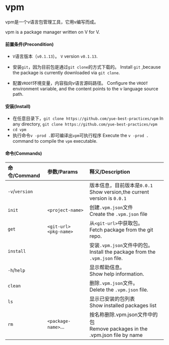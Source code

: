 # vpm

vpm是一个v语言包管理工具，它用v编写而成。

vpm is a package manager written on V for V.

#### 前置条件(Precondition)

* `V`语言版本（`v0.1.13`）。
  `V` version `v0.1.13`.

* 安装`git`，因为目前包是通过`git clone`的方式下载的。
  Install `git` ,because the package is currently downloaded via `git clone`.
* 配置`VROOT`环境变量，内容指向v语言源码路径。
  Configure the `VROOT` environment variable, and the content points to the v language source path.

#### 安装(Install)

* 在任意目录下，`git clone https://github.com/yue-best-practices/vpm`
  In any directory, `git clone https://github.com/yue-best-practices/vpm`
* `cd vpm`
* 执行命令`v -prod .`即可编译出`vpm`可执行程序
  Execute the `v -prod .` command to compile the `vpm` executable.

#### 命令(Commands)

| 命令/Command   | 参数/Params               | 释义/Description                                             |
| :------------- | :------------------------ | :----------------------------------------------------------- |
| `-v`/`version` |                           | 版本信息，目前版本是`0.0.1`<br />Show version,the current version is `0.0.1` |
| `init`         | `<project-name>`          | 创建`.vpm.json`文件<br />Create the `.vpm.json` file         |
| `get`          | `<git-url>`  `<pkg-name>` | 从`<git-url>`中获取包。<br />Fetch package from the git repo. |
| `install`      |                           | 安装`.vpm.json`文件中的包。<br />Install the package from the `.vpm.json` file. |
| `-h`/`help`    |                           | 显示帮助信息。<br />Show help information.                   |
| `clean`        |                           | 删除`.vpm.json`文件。<br />Delete the `.vpm.json` file.      |
| `ls`           |                           | 显示已安装的包列表<br />Show installed packages list         |
| `rm`           | `<package-name>`...       | 按名称删除.vpm.json文件中的包<br />Remove packages in the .vpm.json file by name |